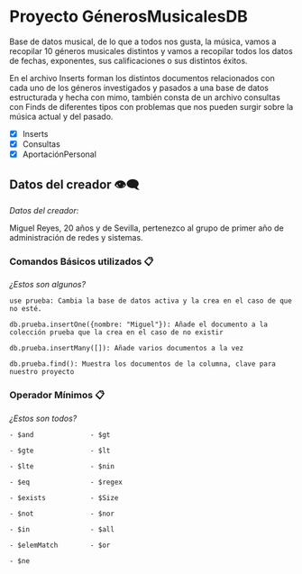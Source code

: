 # Proyecto GénerosMusicalesDB

Base de datos musical, de lo que a todos nos gusta, la música, vamos a recopilar 10 géneros musicales distintos y vamos a recopilar todos los datos de fechas, exponentes, sus calificaciones o sus distintos éxitos.

En el archivo Inserts forman los distintos documentos relacionados con cada uno de los géneros investigados y pasados a una base de datos estructurada y hecha con mimo, también consta de un archivo consultas con Finds de diferentes tipos con problemas que nos pueden surgir sobre la música actual y del pasado.

- [x] Inserts
- [x] Consultas
- [x] AportaciónPersonal

## Datos del creador 👁️‍🗨️

_Datos del creador:_

Miguel Reyes, 20 años y de Sevilla, pertenezco al grupo de primer año de administración de redes y sistemas.


### Comandos Básicos utilizados 📋

_¿Estos son algunos?_

```
use prueba: Cambia la base de datos activa y la crea en el caso de que no esté.

db.prueba.insertOne({nombre: "Miguel"}): Añade el documento a la colección prueba que la crea en el caso de no existir

db.prueba.insertMany([]): Añade varios documentos a la vez

db.prueba.find(): Muestra los documentos de la columna, clave para nuestro proyecto
```

### Operador Mínimos 📋

_¿Estos son todos?_

```
- $and              - $gt

- $gte              - $lt

- $lte              - $nin

- $eq               - $regex

- $exists           - $Size

- $not              - $nor

- $in               - $all

- $elemMatch        - $or

- $ne
```